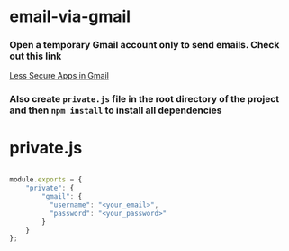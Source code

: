# email-via-gmail

### Open a temporary Gmail account only to send emails. Check out this link

[Less Secure Apps in Gmail][a]

[a]: https://www.google.com/settings/security/lesssecureapps "Less Secure Apps in Gmail"

### Also create ```private.js``` file in the root directory of the project and then ```npm install``` to install all dependencies

# private.js

```js

module.exports = {
	"private": {
		"gmail": {
	      "username": "<your_email>",
	      "password": "<your_password>"
	    }
	}
};

```